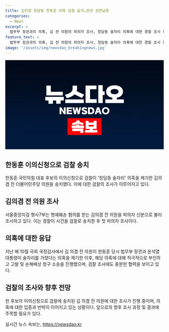 ```yaml
---
title: 김의겸 청담동 한동훈 의혹 검찰 출석…장관 권한남용
categories:
  - News
excerpt: >
  법무부 장관과의 의혹, 김 전 의원의 피의자 조사, 청담동 술자리 의혹에 대한 경찰 조사 등이 화두다. 공소권 없음으로 불기소 결정된 사건이 후보의 이의신청으로 재조명 받고 있으며, 10억원의 손해배상 청구 소송까지 끌고 있다. 김 전 의원은 경찰, 검찰, 대통령의 권한 남용을 주장하며 논란을 더 키우고 있다. 요약문에 나타난 이야기들이 어떻게 발전될지, 눈 여겨볼 이슈로 보인다.
feature_text: >
  법무부 장관과의 의혹, 김 전 의원의 피의자 조사, 청담동 술자리 의혹에 대한 경찰 조사 등이 화두다. 공소권 없음으로 불기소 결정된 사건이 후보의 이의신청으로 재조명 받고 있으며, 10억원의 손해배상 청구 소송까지 끌고 있다. 김 전 의원은 경찰, 검찰, 대통령의 권한 남용을 주장하며 논란을 더 키우고 있다. 요약문에 나타난 이야기들이 어떻게 발전될지, 눈 여겨볼 이슈로 보인다.
image: '/assets/img/newsdao_breakingnews.jpg'
---
```


<p><img src="/assets/img/newsdao_breakingnews.jpg" alt="ranknews 속보" /></p>

<h2 data-ke-size="size26">한동훈 이의신청으로 검찰 송치</h2>

<p data-ke-size="size16">한동훈 국민의힘 대표 후보의 이의신청으로 검찰이 '청담동 술자리' 의혹을 제기한 김의겸 전 더불어민주당 의원을 송치했다. 이에 대한 검찰의 조사가 이루어지고 있다.</p>

<h2 data-ke-size="size26">김의겸 전 의원 조사</h2>

<p data-ke-size="size16">서울중앙지검 형사7부는 명예훼손 혐의를 받는 김의겸 전 의원을 피의자 신분으로 불러 조사하고 있다. 이는 경찰이 사건을 검찰로 송치한 후 첫 피의자 조사이다.</p>

<h2 data-ke-size="size26">의혹에 대한 응답</h2>

<p data-ke-size="size16">지난 해 10월 국회 국정감사에서 김 의겸 전 의원이 한동훈 당시 법무부 장관과 윤석열 대통령이 술자리를 가졌다는 의혹을 제기한 이후, 해당 의혹에 대해 적극적으로 부인하고 고발 및 손해배상 청구 소송을 진행했으며, 검찰 조사에도 충분한 협력을 보이고 있다.</p>

<h2 data-ke-size="size26">검찰의 조사와 향후 전망</h2>

<p data-ke-size="size16">한 후보의 이의신청으로 검찰에 송치된 김 의겸 전 의원에 대한 조사가 진행 중이며, 의혹에 대한 입증과 반박이 이어지고 있는 상황이다. 앞으로의 향후 조사 과정 및 결과에 주목할 필요가 있다.</p>
실시간 뉴스 속보는, <a href="https://newsdao.kr" rel="dofollow">https://newsdao.kr</a>


